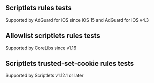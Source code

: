 ## Scriptlets rules tests
Supported by AdGuard for iOS since iOS 15 and AdGuard for iOS v4.3

## Allowlist scriptlets rules tests
Supported by CoreLibs since v1.16

## Scriptlets trusted-set-cookie rules tests
Supported by Scriptlets v1.12.1 or later
